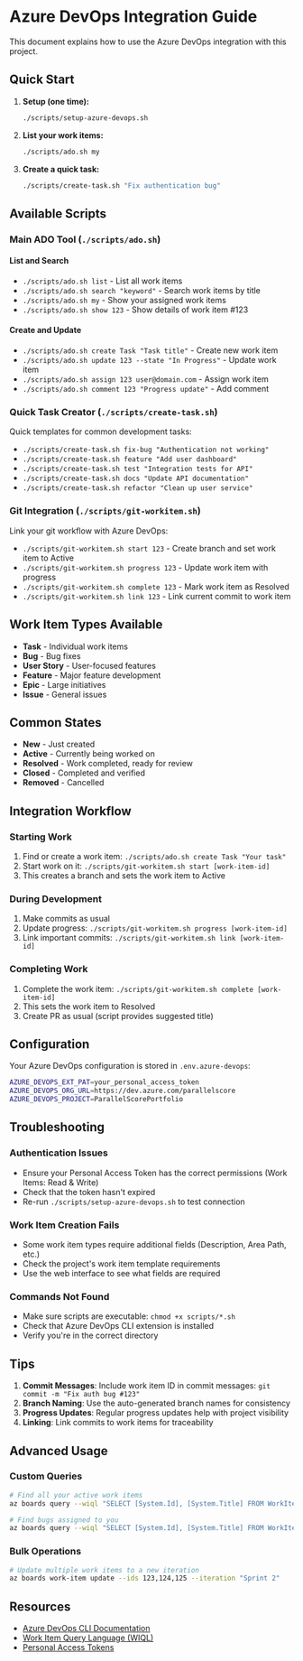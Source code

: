 # Azure DevOps Integration Guide

This document explains how to use the Azure DevOps integration with this project.

## Quick Start

1. **Setup (one time):**
   ```bash
   ./scripts/setup-azure-devops.sh
   ```

2. **List your work items:**
   ```bash
   ./scripts/ado.sh my
   ```

3. **Create a quick task:**
   ```bash
   ./scripts/create-task.sh "Fix authentication bug"
   ```

## Available Scripts

### Main ADO Tool (`./scripts/ado.sh`)

#### List and Search
- `./scripts/ado.sh list` - List all work items
- `./scripts/ado.sh search "keyword"` - Search work items by title
- `./scripts/ado.sh my` - Show your assigned work items
- `./scripts/ado.sh show 123` - Show details of work item #123

#### Create and Update
- `./scripts/ado.sh create Task "Task title"` - Create new work item
- `./scripts/ado.sh update 123 --state "In Progress"` - Update work item
- `./scripts/ado.sh assign 123 user@domain.com` - Assign work item
- `./scripts/ado.sh comment 123 "Progress update"` - Add comment

### Quick Task Creator (`./scripts/create-task.sh`)

Quick templates for common development tasks:

- `./scripts/create-task.sh fix-bug "Authentication not working"`
- `./scripts/create-task.sh feature "Add user dashboard"`
- `./scripts/create-task.sh test "Integration tests for API"`
- `./scripts/create-task.sh docs "Update API documentation"`
- `./scripts/create-task.sh refactor "Clean up user service"`

### Git Integration (`./scripts/git-workitem.sh`)

Link your git workflow with Azure DevOps:

- `./scripts/git-workitem.sh start 123` - Create branch and set work item to Active
- `./scripts/git-workitem.sh progress 123` - Update work item with progress
- `./scripts/git-workitem.sh complete 123` - Mark work item as Resolved
- `./scripts/git-workitem.sh link 123` - Link current commit to work item

## Work Item Types Available

- **Task** - Individual work items
- **Bug** - Bug fixes
- **User Story** - User-focused features  
- **Feature** - Major feature development
- **Epic** - Large initiatives
- **Issue** - General issues

## Common States

- **New** - Just created
- **Active** - Currently being worked on
- **Resolved** - Work completed, ready for review
- **Closed** - Completed and verified
- **Removed** - Cancelled

## Integration Workflow

### Starting Work
1. Find or create a work item: `./scripts/ado.sh create Task "Your task"`
2. Start work on it: `./scripts/git-workitem.sh start [work-item-id]`
3. This creates a branch and sets the work item to Active

### During Development
1. Make commits as usual
2. Update progress: `./scripts/git-workitem.sh progress [work-item-id]`
3. Link important commits: `./scripts/git-workitem.sh link [work-item-id]`

### Completing Work
1. Complete the work item: `./scripts/git-workitem.sh complete [work-item-id]`
2. This sets the work item to Resolved
3. Create PR as usual (script provides suggested title)

## Configuration

Your Azure DevOps configuration is stored in `.env.azure-devops`:

```bash
AZURE_DEVOPS_EXT_PAT=your_personal_access_token
AZURE_DEVOPS_ORG_URL=https://dev.azure.com/parallelscore
AZURE_DEVOPS_PROJECT=ParallelScorePortfolio
```

## Troubleshooting

### Authentication Issues
- Ensure your Personal Access Token has the correct permissions (Work Items: Read & Write)
- Check that the token hasn't expired
- Re-run `./scripts/setup-azure-devops.sh` to test connection

### Work Item Creation Fails
- Some work item types require additional fields (Description, Area Path, etc.)
- Check the project's work item template requirements
- Use the web interface to see what fields are required

### Commands Not Found
- Make sure scripts are executable: `chmod +x scripts/*.sh`
- Check that Azure DevOps CLI extension is installed
- Verify you're in the correct directory

## Tips

1. **Commit Messages**: Include work item ID in commit messages: `git commit -m "Fix auth bug #123"`
2. **Branch Naming**: Use the auto-generated branch names for consistency
3. **Progress Updates**: Regular progress updates help with project visibility
4. **Linking**: Link commits to work items for traceability

## Advanced Usage

### Custom Queries
```bash
# Find all your active work items
az boards query --wiql "SELECT [System.Id], [System.Title] FROM WorkItems WHERE [System.AssignedTo] = @Me AND [System.State] = 'Active'"

# Find bugs assigned to you
az boards query --wiql "SELECT [System.Id], [System.Title] FROM WorkItems WHERE [System.WorkItemType] = 'Bug' AND [System.AssignedTo] = @Me"
```

### Bulk Operations
```bash
# Update multiple work items to a new iteration
az boards work-item update --ids 123,124,125 --iteration "Sprint 2"
```

## Resources

- [Azure DevOps CLI Documentation](https://docs.microsoft.com/en-us/cli/azure/boards)
- [Work Item Query Language (WIQL)](https://docs.microsoft.com/en-us/azure/devops/boards/queries/wiql-syntax)
- [Personal Access Tokens](https://docs.microsoft.com/en-us/azure/devops/organizations/accounts/use-personal-access-tokens-to-authenticate)